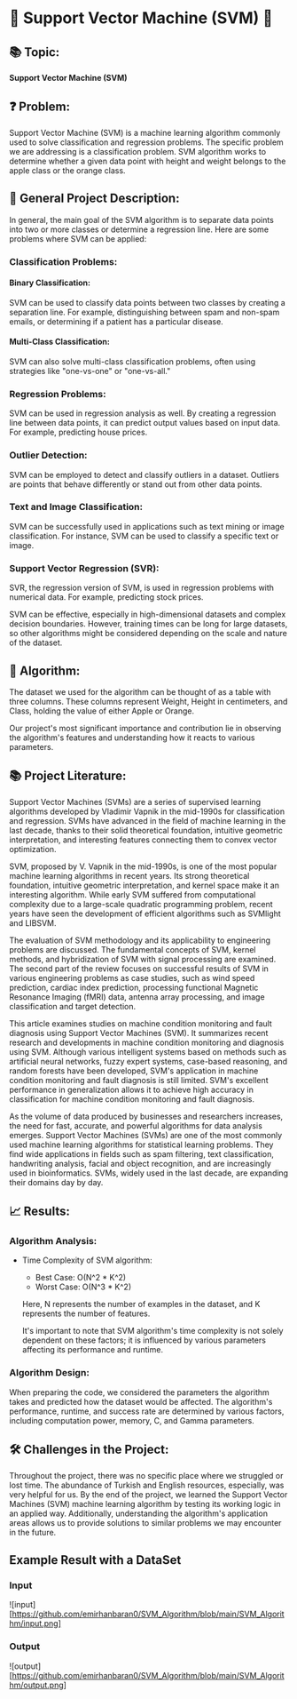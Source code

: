 # 🤖 Support Vector Machine (SVM) 🤖

## 📚 Topic:
**Support Vector Machine (SVM)**

## ❓ Problem:
Support Vector Machine (SVM) is a machine learning algorithm commonly used to solve classification and regression problems. The specific problem we are addressing is a classification problem. SVM algorithm works to determine whether a given data point with height and weight belongs to the apple class or the orange class.

## 🌟 General Project Description:
In general, the main goal of the SVM algorithm is to separate data points into two or more classes or determine a regression line. Here are some problems where SVM can be applied:
### Classification Problems:
#### Binary Classification:
SVM can be used to classify data points between two classes by creating a separation line. For example, distinguishing between spam and non-spam emails, or determining if a patient has a particular disease.

#### Multi-Class Classification:
SVM can also solve multi-class classification problems, often using strategies like "one-vs-one" or "one-vs-all."

### Regression Problems:
SVM can be used in regression analysis as well. By creating a regression line between data points, it can predict output values based on input data. For example, predicting house prices.

### Outlier Detection:
SVM can be employed to detect and classify outliers in a dataset. Outliers are points that behave differently or stand out from other data points.

### Text and Image Classification:
SVM can be successfully used in applications such as text mining or image classification. For instance, SVM can be used to classify a specific text or image.

### Support Vector Regression (SVR):
SVR, the regression version of SVM, is used in regression problems with numerical data. For example, predicting stock prices.

SVM can be effective, especially in high-dimensional datasets and complex decision boundaries. However, training times can be long for large datasets, so other algorithms might be considered depending on the scale and nature of the dataset.

## 🧮 Algorithm:
The dataset we used for the algorithm can be thought of as a table with three columns. These columns represent Weight, Height in centimeters, and Class, holding the value of either Apple or Orange.

Our project's most significant importance and contribution lie in observing the algorithm's features and understanding how it reacts to various parameters.

## 📚 Project Literature:
Support Vector Machines (SVMs) are a series of supervised learning algorithms developed by Vladimir Vapnik in the mid-1990s for classification and regression. SVMs have advanced in the field of machine learning in the last decade, thanks to their solid theoretical foundation, intuitive geometric interpretation, and interesting features connecting them to convex vector optimization.

SVM, proposed by V. Vapnik in the mid-1990s, is one of the most popular machine learning algorithms in recent years. Its strong theoretical foundation, intuitive geometric interpretation, and kernel space make it an interesting algorithm. While early SVM suffered from computational complexity due to a large-scale quadratic programming problem, recent years have seen the development of efficient algorithms such as SVMlight and LIBSVM.

The evaluation of SVM methodology and its applicability to engineering problems are discussed. The fundamental concepts of SVM, kernel methods, and hybridization of SVM with signal processing are examined. The second part of the review focuses on successful results of SVM in various engineering problems as case studies, such as wind speed prediction, cardiac index prediction, processing functional Magnetic Resonance Imaging (fMRI) data, antenna array processing, and image classification and target detection.

This article examines studies on machine condition monitoring and fault diagnosis using Support Vector Machines (SVM). It summarizes recent research and developments in machine condition monitoring and diagnosis using SVM. Although various intelligent systems based on methods such as artificial neural networks, fuzzy expert systems, case-based reasoning, and random forests have been developed, SVM's application in machine condition monitoring and fault diagnosis is still limited. SVM's excellent performance in generalization allows it to achieve high accuracy in classification for machine condition monitoring and fault diagnosis.

As the volume of data produced by businesses and researchers increases, the need for fast, accurate, and powerful algorithms for data analysis emerges. Support Vector Machines (SVMs) are one of the most commonly used machine learning algorithms for statistical learning problems. They find wide applications in fields such as spam filtering, text classification, handwriting analysis, facial and object recognition, and are increasingly used in bioinformatics. SVMs, widely used in the last decade, are expanding their domains day by day.

## 📈 Results:
### Algorithm Analysis:
- Time Complexity of SVM algorithm: 
  - Best Case: O(N^2 * K^2)
  - Worst Case: O(N^3 * K^2)

  Here, N represents the number of examples in the dataset, and K represents the number of features.

  It's important to note that SVM algorithm's time complexity is not solely dependent on these factors; it is influenced by various parameters affecting its performance and runtime.

### Algorithm Design:
When preparing the code, we considered the parameters the algorithm takes and predicted how the dataset would be affected. The algorithm's performance, runtime, and success rate are determined by various factors, including computation power, memory, C, and Gamma parameters.

## 🛠️ Challenges in the Project:
Throughout the project, there was no specific place where we struggled or lost time. The abundance of Turkish and English resources, especially, was very helpful for us. By the end of the project, we learned the Support Vector Machines (SVM) machine learning algorithm by testing its working logic in an applied way. Additionally, understanding the algorithm's application areas allows us to provide solutions to similar problems we may encounter in the future.

## Example Result with a DataSet

### Input
![input][https://github.com/emirhanbaran0/SVM_Algorithm/blob/main/SVM_Algorithm/input.png]
### Output
![output][https://github.com/emirhanbaran0/SVM_Algorithm/blob/main/SVM_Algorithm/output.png]


